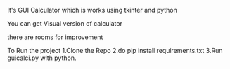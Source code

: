 It's GUI Calculator which is works using tkinter and python

You can get Visual version of calculator

there are rooms for improvement

To Run the project
1.Clone the Repo
2.do pip install requirements.txt
3.Run guicalci.py with python.
